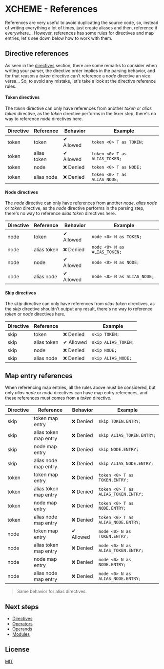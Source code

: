 # XCHEME - References

References are very useful to avoid duplicating the source code, so, instead of writing everything a lot of times, just create aliases and then, reference it everywhere... However, references has some rules for directives and map entries, let's see down below how to work with them.

## Directive references

As seen in the [directives](./directives.md) section, there are some remarks to consider when writing your parser, the directive order implies in the parsing behavior, and for that reason a _token_ directive can't reference a _node_ directive an vice versa... So, to avoid any mistake, let's take a look at the directive reference rules.

#### Token directives

The _token_ directive can only have references from another _token_ or _alias token_ directive, as the _token_ directive performs in the lexer step, there's no way to reference _node_ directives here.

| Directive | Reference   | Behavior  | Example                       |
| --------- | ----------- | --------- | ----------------------------- |
| token     | token       | ✔ Allowed | `token <0> T as TOKEN;`       |
| token     | alias token | ✔ Allowed | `token <0> T as ALIAS_TOKEN;` |
| token     | node        | ❌ Denied | `token <0> T as NODE;`        |
| token     | alias node  | ❌ Denied | `token <0> T as ALIAS_NODE;`  |

#### Node directives

The _node_ directive can only have references from another _node_, _alias node_ or _token_ directive, as the _node_ directive performs in the parsing step, there's no way to reference _alias token_ directives here.

| Directive | Reference   | Behavior  | Example                      |
| --------- | ----------- | --------- | ---------------------------- |
| node      | token       | ✔ Allowed | `node <0> N as TOKEN;`       |
| node      | alias token | ❌ Denied | `node <0> N as ALIAS_TOKEN;` |
| node      | node        | ✔ Allowed | `node <0> N as NODE;`        |
| node      | alias node  | ✔ Allowed | `node <0> N as ALIAS_NODE;`  |

#### Skip directives

The _skip_ directive can only have references from _alias token_ directives, as the _skip_ directive shouldn't output any result, there's no way to reference _token_ or _node_ directives here.

| Directive | Reference   |           | Example             |
| --------- | ----------- | --------- | ------------------- |
| skip      | token       | ❌ Denied | `skip TOKEN;`       |
| skip      | alias token | ✔ Allowed | `skip ALIAS_TOKEN;` |
| skip      | node        | ❌ Denied | `skip NODE;`        |
| skip      | alias node  | ❌ Denied | `skip ALIAS_NODE;`  |

## Map entry references

When referencing map entries, all the rules above must be considered, but only _alias node_ or _node_ directives can have map entry references, and these references must comes from a _token_ directive.

| Directive | Reference             | Behavior  | Example                             |
| --------- | --------------------- | --------- | ----------------------------------- |
| skip      | token map entry       | ❌ Denied | `skip TOKEN.ENTRY;`                 |
| skip      | alias token map entry | ❌ Denied | `skip ALIAS_TOKEN.ENTRY;`           |
| skip      | node map entry        | ❌ Denied | `skip NODE.ENTRY;`                  |
| skip      | alias node map entry  | ❌ Denied | `skip ALIAS_NODE.ENTRY;`            |
| token     | token map entry       | ❌ Denied | `token <0> T as TOKEN.ENTRY;`       |
| token     | alias token map entry | ❌ Denied | `token <0> T as ALIAS_TOKEN.ENTRY;` |
| token     | node map entry        | ❌ Denied | `token <0> T as NODE.ENTRY;`        |
| token     | alias node map entry  | ❌ Denied | `token <0> T as ALIAS_NODE.ENTRY;`  |
| node      | token map entry       | ✔ Allowed | `node <0> N as TOKEN.ENTRY;`        |
| node      | alias token map entry | ❌ Denied | `node <0> N as ALIAS_TOKEN.ENTRY;`  |
| node      | node map entry        | ❌ Denied | `node <0> N as NODE.ENTRY;`         |
| node      | alias node map entry  | ❌ Denied | `node <0> N as ALIAS_NODE.ENTRY;`   |

> Same behavior for alias directives.

## Next steps

- [Directives](./directives.md)
- [Operators](./operators.md)
- [Operands](./operands.md)
- [Modules](./modules.md)

## License

[MIT](../LICENSE)
